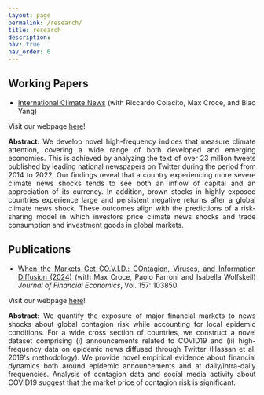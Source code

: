 ```yaml
---
layout: page
permalink: /research/
title: research
description: 
nav: true
nav_order: 6
---
```


<style>
.text-column {
    max-width: 1000px; /* Adjust the width as needed */
    margin: 0 auto;
    text-align: justify; /* Justify text */
}

.text-column p {
    text-indent: 0; /* Remove the default indentation */
}

.text-column ul {
    list-style-type: disc; /* Use bullet points */
    padding-left: 20px; /* Adjust the padding as needed */
}
</style>

<h2><strong>Working Papers</strong></h2>

<div class="text-column">
    <ul>
        <li><a href="https://papers.ssrn.com/sol3/papers.cfm?abstract_id=4713016">International Climate News</a> (with Riccardo Colacito, Max Croce, and Biao Yang)</li>
    </ul>
    <p>Visit our webpage <a href="https://sites.google.com/view/internationalclimatenews/home">here</a>!</p>
    <p><strong>Abstract:</strong> We develop novel high-frequency indices that measure climate attention, covering a wide range of both developed and emerging economies. This is achieved by analyzing the text of over 23 million tweets published by leading national newspapers on Twitter during the period from 2014 to 2022. Our findings reveal that a country experiencing more severe climate news shocks tends to see both an inflow of capital and an appreciation of its currency. In addition, brown stocks in highly exposed countries experience large and persistent negative returns after a global climate news shock. These outcomes align with the predictions of a risk-sharing model in which investors price climate news shocks and trade consumption and investment goods in global markets.</p>
</div>



<h2><strong>Publications</strong></h2>

<div class="text-column">
    <ul>
        <li><a href="https://papers.ssrn.com/sol3/papers.cfm?abstract_id=3560347">When the Markets Get CO.V.I.D.: COntagion, Viruses, and Information Diffusion (2024)</a> (with Max Croce, Paolo Farroni and Isabella Wolfskeil) <em>Journal of Financial Economics</em>, Vol. 157: 103850.</li>
    </ul>
    <p>Visit our webpage <a href="https://sites.google.com/view/when-markets-get-covid/home?authuser=0">here</a>!</p>
    <p><strong>Abstract:</strong> We quantify the exposure of major financial markets to news shocks about global contagion risk while accounting for local epidemic conditions. For a wide cross section of countries, we construct a novel dataset comprising (i) announcements related to COVID19 and (ii) high-frequency data on epidemic news diffused through Twitter (Hassan et al. 2019's methodology). We provide novel empirical evidence about financial dynamics both around epidemic announcements and at daily/intra-daily frequencies. Analysis of contagion data and social media activity about COVID19 suggest that the market price of contagion risk is significant.</p>
</div>

